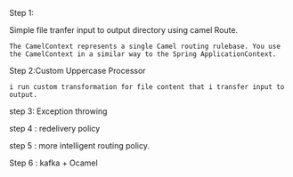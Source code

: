 Step 1:

Simple file tranfer input to output directory using camel Route.
```
The CamelContext represents a single Camel routing rulebase. You use the CamelContext in a similar way to the Spring ApplicationContext.
```

Step 2:Custom Uppercase Processor
```
i run custom transformation for file content that i transfer input to output.
```

step 3: Exception throwing

step 4 : redelivery policy

step 5 : more intelligent routing policy.

Step 6 : kafka + Ocamel
